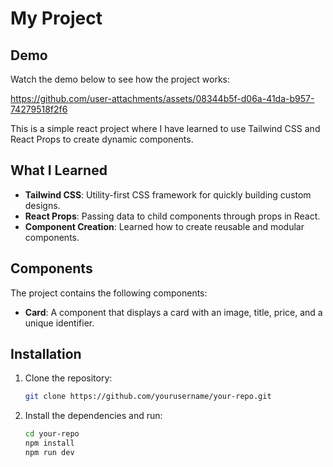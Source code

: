 # My Project

## Demo

Watch the demo below to see how the project works:

https://github.com/user-attachments/assets/08344b5f-d06a-41da-b957-74279518f2f6

This is a simple react project where I have learned to use Tailwind CSS and React Props to create dynamic components.

## What I Learned

- **Tailwind CSS**: Utility-first CSS framework for quickly building custom designs.
- **React Props**: Passing data to child components through props in React.
- **Component Creation**: Learned how to create reusable and modular components.

## Components

The project contains the following components:

- **Card**: A component that displays a card with an image, title, price, and a unique identifier.

## Installation

1. Clone the repository:
    ```bash
    git clone https://github.com/yourusername/your-repo.git

2. Install the dependencies and run:
    ```bash
    cd your-repo
    npm install
    npm run dev
